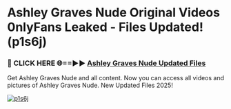 # Ashley Graves Nude Original Videos 0nlyFans Leaked - Files Updated! (p1s6j)

<h3>🔴 CLICK HERE 🌐==►► <a href="https://tinyurl.com/52m3yx9h" rel="nofollow">Ashley Graves Nude Updated Files</a></h3>

Get Ashley Graves Nude and all content. Now you can access all videos and pictures of Ashley Graves Nude. New Updated Files 2025!

[![p1s6j](https://i.imgur.com/TnHtlc8.gif)](https://tinyurl.com/52m3yx9h)

